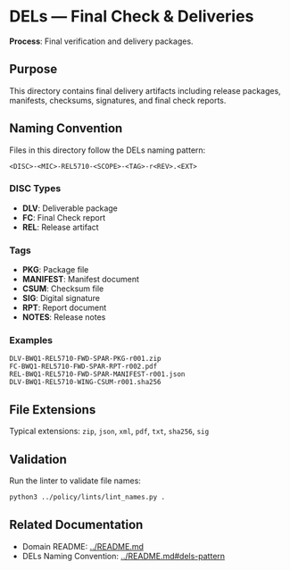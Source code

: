# DELs — Final Check & Deliveries

**Process**: Final verification and delivery packages.

## Purpose

This directory contains final delivery artifacts including release packages, manifests, checksums, signatures, and final check reports.

## Naming Convention

Files in this directory follow the DELs naming pattern:

```
<DISC>-<MIC>-REL5710-<SCOPE>-<TAG>-r<REV>.<EXT>
```

### DISC Types

- **DLV**: Deliverable package
- **FC**: Final Check report
- **REL**: Release artifact

### Tags

- **PKG**: Package file
- **MANIFEST**: Manifest document
- **CSUM**: Checksum file
- **SIG**: Digital signature
- **RPT**: Report document
- **NOTES**: Release notes

### Examples

```
DLV-BWQ1-REL5710-FWD-SPAR-PKG-r001.zip
FC-BWQ1-REL5710-FWD-SPAR-RPT-r002.pdf
REL-BWQ1-REL5710-FWD-SPAR-MANIFEST-r001.json
DLV-BWQ1-REL5710-WING-CSUM-r001.sha256
```

## File Extensions

Typical extensions: `zip`, `json`, `xml`, `pdf`, `txt`, `sha256`, `sig`

## Validation

Run the linter to validate file names:
```bash
python3 ../policy/lints/lint_names.py .
```

## Related Documentation

- Domain README: [../README.md](../README.md)
- DELs Naming Convention: [../README.md#dels-pattern](../README.md#dels-pattern)
